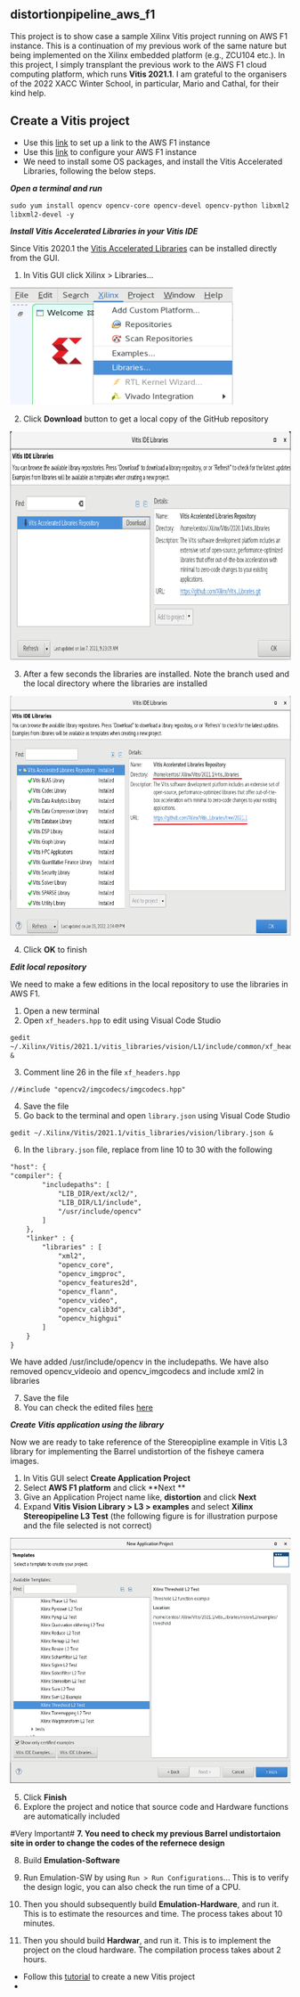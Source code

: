## distortionpipeline_aws_f1
This project is to show case a sample Xilinx Vitis project running on AWS F1 instance. This is a continuation of my previous work of the same nature but being implemented on the Xilinx embedded platform (e.g., ZCU104 etc.). In this project, I simply transplant the previous work to the AWS F1 cloud computing platform, which runs **Vitis 2021.1**. I am grateful to the organisers of the 2022 XACC Winter School, in particular, Mario and Cathal, for their kind help.

## Create a Vitis project

* Use this [link](https://xilinx.github.io/xup_compute_acceleration/setup_xup_aws_workshop.html) to set up a link to the AWS F1 instance
* Use this [link](https://xilinx.github.io/xup_compute_acceleration/setup_aws.html) to configure your AWS F1 instance
* We need to install some OS packages, and install the Vitis Accelerated Libraries, following the below steps.

***Open a terminal and run***

```
sudo yum install opencv opencv-core opencv-devel opencv-python libxml2 libxml2-devel -y
```
***Install Vitis Accelerated Libraries in your Vitis IDE*** 

Since Vitis 2020.1 the [Vitis Accelerated Libraries](https://github.com/Xilinx/Vitis_Libraries) can be installed directly from the GUI.

1. In Vitis GUI click Xilinx > Libraries...

<p align="left">
<img src="https://github.com/Zhijun1/distortionpipeline_aws_f1/blob/main/img/install_menu.png" alt="install_menu"  width="400" height="210">
</p>

2. Click **Download** button to get a local copy of the GitHub repository

<p align="middle">
<img src="https://github.com/Zhijun1/distortionpipeline_aws_f1/blob/main/img/download_libs.png" alt="download_libs"  width="900" height="410">
</p>

3. After a few seconds the libraries are installed. Note the branch used and the local directory where the libraries are installed

<p align="middle">
<img src="https://github.com/Zhijun1/distortionpipeline_aws_f1/blob/main/img/installation_path.png" alt="installation_path"  width="900" height="430">
</p>

4. Click **OK** to finish

***Edit local repository***

We need to make a few editions in the local repository to use the libraries in AWS F1.

1. Open a new terminal
2. Open ```xf_headers.hpp``` to edit using Visual Code Studio
```
gedit ~/.Xilinx/Vitis/2021.1/vitis_libraries/vision/L1/include/common/xf_headers.hpp &
```
3. Comment line 26 in the file ```xf_headers.hpp```

```
//#include "opencv2/imgcodecs/imgcodecs.hpp"
```

4. Save the file
5. Go back to the terminal and open ```library.json``` using Visual Code Studio
```
gedit ~/.Xilinx/Vitis/2021.1/vitis_libraries/vision/library.json &
```

6. In the ```library.json``` file, replace from line 10 to 30 with the following

```
"host": {
"compiler": {
        "includepaths": [
            "LIB_DIR/ext/xcl2/",
            "LIB_DIR/L1/include",
            "/usr/include/opencv"
        ]
    },
    "linker" : {
        "libraries" : [
            "xml2",
            "opencv_core",
            "opencv_imgproc",
            "opencv_features2d",
            "opencv_flann",
            "opencv_video",
            "opencv_calib3d",
            "opencv_highgui"
        ]
    }
}
```

We have added /usr/include/opencv in the includepaths. We have also removed opencv_videoio and opencv_imgcodecs and include xml2 in libraries

7. Save the file
8. You can check the edited files [here](https://github.com/Zhijun1/distortionpipeline_aws_f1/tree/main/docs)

***Create Vitis application using the library***

Now we are ready to take reference of the Stereopipline example in Vitis L3 library for implementing the Barrel undistortion of the fisheye camera images. 

1. In Vitis GUI select **Create Application Project**
2. Select **AWS F1 platform** and click **Next **
3. Give an Application Project name like, **distortion** and click **Next**
4. Expand **Vitis Vision Library > L3 > examples** and select **Xilinx Stereopipeline L3 Test** (the following figure is for illustration purpose and the file selected is not correct)
<p align="middle">
<img src="https://github.com/Zhijun1/distortionpipeline_aws_f1/blob/main/img/thr_app.png" alt="thr_app"  width="900" height="440">
</p>

5. Click **Finish**
6. Explore the project and notice that source code and Hardware functions are automatically included

#Very Important#
**7. You need to check my previous Barrel undistortaion site in order to change the codes of the refernece design**


8. Build **Emulation-Software**
9. Run Emulation-SW by using ```Run > Run Configurations```... This is to verify the design logic, you can also check the run time of a CPU.

10. Then you should subsequently build **Emulation-Hardware**, and run it. This is to estimate the resources and time. The process takes about 10 minutes.
11. Then you should build **Hardwar**, and run it. This is to implement the project on the cloud hardware. The compilation process takes about 2 hours.
 



* Follow this [tutorial](https://xilinx.github.io/xup_compute_acceleration/Vitis_intro-1.html) to create a new Vitis project
* 

